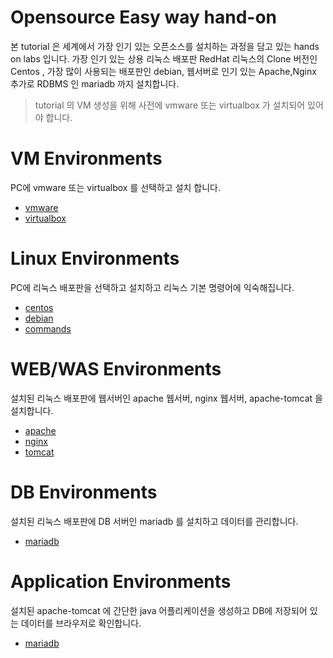 # Opensource Easy way hand-on

본 tutorial 은 세계에서 가장 인기 있는 오픈소스를 설치하는 과정을 담고 있는 hands on labs 입니다.
가장 인기 있는 상용 리눅스 배포판 RedHat 리눅스의 Clone 버전인 Centos , 가장 많이 사용되는 배포판인 debian,
웹서버로 인기 있는 Apache,Nginx 추가로 RDBMS 인 mariadb 까지 설치합니다.

> tutorial 의 VM 생성을 위해 사전에 vmware 또는 virtualbox 가 설치되어 있어야 합니다.

# VM Environments
PC에 vmware 또는 virtualbox 를 선택하고 설치 합니다.
* [vmware](./vmware/README.md)
* [virtualbox](./vbox/README.md)

# Linux Environments
PC에 리눅스 배포판을 선택하고 설치하고 리눅스 기본 명령어에 익숙해집니다.
* [centos](./centos/README.md)
* [debian](./debian/README.md)
* [commands](./commands/README.md)

# WEB/WAS Environments
설치된 리눅스 배포판에 웹서버인 apache 웹서버, nginx 웹서버, apache-tomcat 을 설치합니다.  
* [apache](./apache/README.md)
* [nginx](./nginx/README.md)
* [tomcat](./tomcat/README.md)

# DB Environments
설치된 리눅스 배포판에 DB 서버인 mariadb 를 설치하고 데이터를 관리합니다.
* [mariadb](./mariadb/README.md)

# Application Environments
설치된 apache-tomcat 에 간단한 java 어플리케이션을 생성하고 DB에 저장되어 있는 데이터를 브라우저로 확인합니다.
* [mariadb](./app/README.md)
